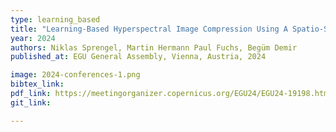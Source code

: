 ```yaml
---
type: learning_based
title: "Learning-Based Hyperspectral Image Compression Using A Spatio-Spectral Approach"
year: 2024
authors: Niklas Sprengel, Martin Hermann Paul Fuchs, Begüm Demir
published_at: EGU General Assembly, Vienna, Austria, 2024

image: 2024-conferences-1.png
bibtex_link:
pdf_link: https://meetingorganizer.copernicus.org/EGU24/EGU24-19198.html?pdf
git_link:

---
```

